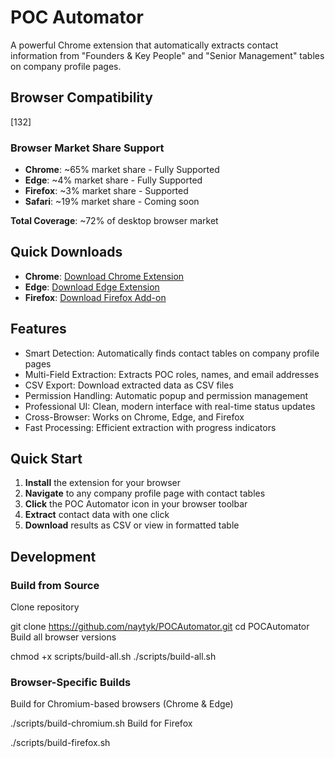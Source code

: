 # POC Automator

A powerful Chrome extension that automatically extracts contact information from "Founders & Key People" and "Senior Management" tables on company profile pages.

## Browser Compatibility

[132]

### Browser Market Share Support
- **Chrome**: ~65% market share - Fully Supported
- **Edge**: ~4% market share - Fully Supported  
- **Firefox**: ~3% market share - Supported
- **Safari**: ~19% market share - Coming soon

**Total Coverage**: ~72% of desktop browser market

## Quick Downloads
- **Chrome**: [Download Chrome Extension](https://github.com/naytyk/POCAutomator/releases/latest/download/POCAutomator-Chrome.zip)
- **Edge**: [Download Edge Extension](https://github.com/naytyk/POCAutomator/releases/latest/download/POCAutomator-Edge.zip)
- **Firefox**: [Download Firefox Add-on](https://github.com/naytyk/POCAutomator/releases/latest/download/POCAutomator-Firefox.zip)

## Features

- Smart Detection: Automatically finds contact tables on company profile pages
- Multi-Field Extraction: Extracts POC roles, names, and email addresses
- CSV Export: Download extracted data as CSV files
- Permission Handling: Automatic popup and permission management
- Professional UI: Clean, modern interface with real-time status updates
- Cross-Browser: Works on Chrome, Edge, and Firefox
- Fast Processing: Efficient extraction with progress indicators

## Quick Start

1. **Install** the extension for your browser
2. **Navigate** to any company profile page with contact tables
3. **Click** the POC Automator icon in your browser toolbar
4. **Extract** contact data with one click
5. **Download** results as CSV or view in formatted table

## Development

### Build from Source

Clone repository

git clone https://github.com/naytyk/POCAutomator.git
cd POCAutomator
Build all browser versions

chmod +x scripts/build-all.sh
./scripts/build-all.sh


### Browser-Specific Builds

Build for Chromium-based browsers (Chrome & Edge)

./scripts/build-chromium.sh
Build for Firefox

./scripts/build-firefox.sh